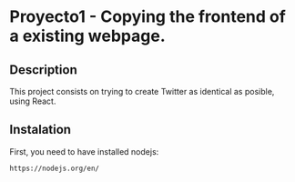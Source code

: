 # Proyecto1 - Copying the frontend of a existing webpage.

## Description

This project consists on trying to create Twitter as identical as posible, using React.


## Instalation

First, you need to have installed nodejs:
```
https://nodejs.org/en/
```